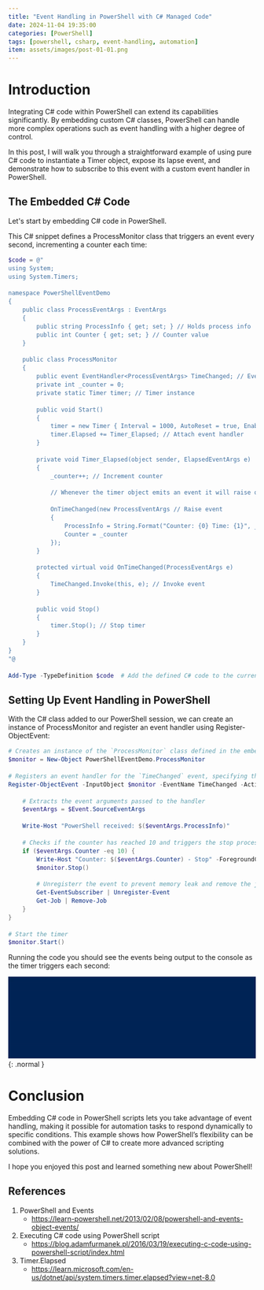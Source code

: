 ```yaml
---
title: "Event Handling in PowerShell with C# Managed Code"
date: 2024-11-04 19:35:00 
categories: [PowerShell]
tags: [powershell, csharp, event-handling, automation]
item: assets/images/post-01-01.png
---
```


# Introduction
Integrating C# code within PowerShell can extend its capabilities significantly. By embedding custom C# classes, PowerShell can handle more complex operations such as event handling with a higher degree of control. 

In this post, I will walk you through a straightforward example of using pure C# code to instantiate a Timer object, expose its lapse event, and demonstrate how to subscribe to this event with a custom event handler in PowerShell.

## The Embedded C# Code
Let's start by embedding C# code in PowerShell. 

This C# snippet defines a ProcessMonitor class that triggers an event every second, incrementing a counter each time:

```powershell
$code = @"
using System;
using System.Timers;

namespace PowerShellEventDemo
{
    public class ProcessEventArgs : EventArgs
    {
        public string ProcessInfo { get; set; } // Holds process info
        public int Counter { get; set; } // Counter value
    }

    public class ProcessMonitor
    {
        public event EventHandler<ProcessEventArgs> TimeChanged; // Event to notify when timer elapses
        private int _counter = 0;
        private static Timer timer; // Timer instance

        public void Start()
        {
            timer = new Timer { Interval = 1000, AutoReset = true, Enabled = true }; // Timer setup
            timer.Elapsed += Timer_Elapsed; // Attach event handler
        }

        private void Timer_Elapsed(object sender, ElapsedEventArgs e)
        {
            _counter++; // Increment counter

            // Whenever the timer object emits an event it will raise our custom OnTimeChanged event that will be subscribed by our PowerShell code

            OnTimeChanged(new ProcessEventArgs // Raise event
            {
                ProcessInfo = String.Format("Counter: {0} Time: {1}", _counter, e.SignalTime),
                Counter = _counter
            });
        }

        protected virtual void OnTimeChanged(ProcessEventArgs e)
        {
            TimeChanged.Invoke(this, e); // Invoke event
        }

        public void Stop()
        {
            timer.Stop(); // Stop timer
        }
    }
}
"@

Add-Type -TypeDefinition $code  # Add the defined C# code to the current PowerShell session

```

## Setting Up Event Handling in PowerShell

With the C# class added to our PowerShell session, we can create an instance of ProcessMonitor and register an event handler using Register-ObjectEvent:

```powershell
# Creates an instance of the `ProcessMonitor` class defined in the embedded C# code
$monitor = New-Object PowerShellEventDemo.ProcessMonitor 

# Registers an event handler for the `TimeChanged` event, specifying the action to take when triggered
Register-ObjectEvent -InputObject $monitor -EventName TimeChanged -Action {
    
    # Extracts the event arguments passed to the handler
    $eventArgs = $Event.SourceEventArgs 
    
    Write-Host "PowerShell received: $($eventArgs.ProcessInfo)"

    # Checks if the counter has reached 10 and triggers the stop process 
    if ($eventArgs.Counter -eq 10) { 
        Write-Host "Counter: $($eventArgs.Counter) - Stop" -ForegroundColor Yellow
        $monitor.Stop() 

        # Unregisterr the event to prevent memory leak and remove the job
        Get-EventSubscriber | Unregister-Event
        Get-Job | Remove-Job
    }
}

# Start the timer
$monitor.Start() 
```

Running the code you should see the events being output to the console as the timer triggers each second:

![PowerShell Output](assets/images/post-02-01.gif){: .normal }


# Conclusion
Embedding C# code in PowerShell scripts lets you take advantage of event handling, making it possible for automation tasks to respond dynamically to specific conditions. This example shows how PowerShell’s flexibility can be combined with the power of C# to create more advanced scripting solutions.

I hope you enjoyed this post and learned something new about PowerShell!

## References
1. PowerShell and Events
   - <https://learn-powershell.net/2013/02/08/powershell-and-events-object-events/>
2. Executing C# code using PowerShell script
   - <https://blog.adamfurmanek.pl/2016/03/19/executing-c-code-using-powershell-script/index.html>
3. Timer.Elapsed
   - <https://learn.microsoft.com/en-us/dotnet/api/system.timers.timer.elapsed?view=net-8.0>
